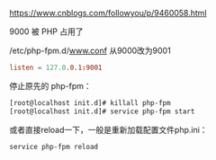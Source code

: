 <https://www.cnblogs.com/followyou/p/9460058.html>

9000 被 PHP 占用了

/etc/php-fpm.d/www.conf
从9000改为9001

```conf
listen = 127.0.0.1:9001
```

停止原先的 php-fpm：

```sh
[root@localhost init.d]# killall php-fpm
[root@localhost init.d]# service php-fpm start
```

或者直接reload一下，一般是重新加载配置文件php.ini：

```sh
service php-fpm reload
```
